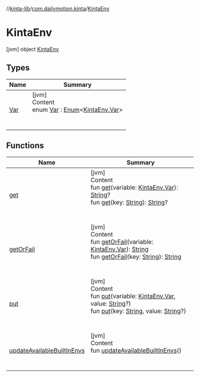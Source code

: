 //[kinta-lib](../../../index.md)/[com.dailymotion.kinta](../index.md)/[KintaEnv](index.md)



# KintaEnv  
 [jvm] object [KintaEnv](index.md)   


## Types  
  
|  Name |  Summary | 
|---|---|
| <a name="com.dailymotion.kinta/KintaEnv.Var///PointingToDeclaration/"></a>[Var](-var/index.md)| <a name="com.dailymotion.kinta/KintaEnv.Var///PointingToDeclaration/"></a>[jvm]  <br>Content  <br>enum [Var](-var/index.md) : [Enum](https://kotlinlang.org/api/latest/jvm/stdlib/kotlin/-enum/index.html)<[KintaEnv.Var](-var/index.md)>   <br><br><br>|


## Functions  
  
|  Name |  Summary | 
|---|---|
| <a name="com.dailymotion.kinta/KintaEnv/get/#com.dailymotion.kinta.KintaEnv.Var/PointingToDeclaration/"></a>[get](get.md)| <a name="com.dailymotion.kinta/KintaEnv/get/#com.dailymotion.kinta.KintaEnv.Var/PointingToDeclaration/"></a>[jvm]  <br>Content  <br>fun [get](get.md)(variable: [KintaEnv.Var](-var/index.md)): [String](https://kotlinlang.org/api/latest/jvm/stdlib/kotlin/-string/index.html)?  <br>fun [get](get.md)(key: [String](https://kotlinlang.org/api/latest/jvm/stdlib/kotlin/-string/index.html)): [String](https://kotlinlang.org/api/latest/jvm/stdlib/kotlin/-string/index.html)?  <br><br><br>|
| <a name="com.dailymotion.kinta/KintaEnv/getOrFail/#com.dailymotion.kinta.KintaEnv.Var/PointingToDeclaration/"></a>[getOrFail](get-or-fail.md)| <a name="com.dailymotion.kinta/KintaEnv/getOrFail/#com.dailymotion.kinta.KintaEnv.Var/PointingToDeclaration/"></a>[jvm]  <br>Content  <br>fun [getOrFail](get-or-fail.md)(variable: [KintaEnv.Var](-var/index.md)): [String](https://kotlinlang.org/api/latest/jvm/stdlib/kotlin/-string/index.html)  <br>fun [getOrFail](get-or-fail.md)(key: [String](https://kotlinlang.org/api/latest/jvm/stdlib/kotlin/-string/index.html)): [String](https://kotlinlang.org/api/latest/jvm/stdlib/kotlin/-string/index.html)  <br><br><br>|
| <a name="com.dailymotion.kinta/KintaEnv/put/#com.dailymotion.kinta.KintaEnv.Var#kotlin.String?/PointingToDeclaration/"></a>[put](put.md)| <a name="com.dailymotion.kinta/KintaEnv/put/#com.dailymotion.kinta.KintaEnv.Var#kotlin.String?/PointingToDeclaration/"></a>[jvm]  <br>Content  <br>fun [put](put.md)(variable: [KintaEnv.Var](-var/index.md), value: [String](https://kotlinlang.org/api/latest/jvm/stdlib/kotlin/-string/index.html)?)  <br>fun [put](put.md)(key: [String](https://kotlinlang.org/api/latest/jvm/stdlib/kotlin/-string/index.html), value: [String](https://kotlinlang.org/api/latest/jvm/stdlib/kotlin/-string/index.html)?)  <br><br><br>|
| <a name="com.dailymotion.kinta/KintaEnv/updateAvailableBuiltInEnvs/#/PointingToDeclaration/"></a>[updateAvailableBuiltInEnvs](update-available-built-in-envs.md)| <a name="com.dailymotion.kinta/KintaEnv/updateAvailableBuiltInEnvs/#/PointingToDeclaration/"></a>[jvm]  <br>Content  <br>fun [updateAvailableBuiltInEnvs](update-available-built-in-envs.md)()  <br><br><br>|

